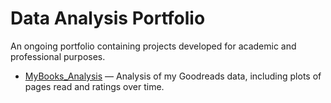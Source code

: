 # Data Analysis Portfolio
An ongoing portfolio containing projects developed for academic and professional purposes.


- [MyBooks_Analysis](MyBooks_Analysis/) — Analysis of my Goodreads data, including plots of pages read and ratings over time.
